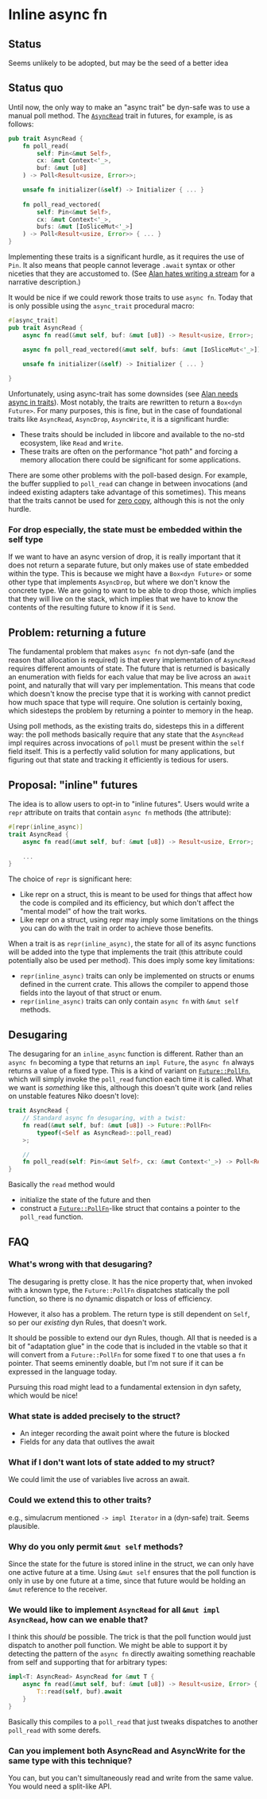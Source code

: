 # Inline async fn

## Status

Seems unlikely to be adopted, but may be the seed of a better idea

## Status quo

Until now, the only way to make an "async trait" be dyn-safe was to use a manual poll method. The [`AsyncRead`](https://docs.rs/futures/0.3.15/futures/io/trait.AsyncRead.html) trait in futures, for example, is as follows:

```rust
pub trait AsyncRead {
    fn poll_read(
        self: Pin<&mut Self>, 
        cx: &mut Context<'_>, 
        buf: &mut [u8]
    ) -> Poll<Result<usize, Error>>;

    unsafe fn initializer(&self) -> Initializer { ... }
    
    fn poll_read_vectored(
        self: Pin<&mut Self>, 
        cx: &mut Context<'_>, 
        bufs: &mut [IoSliceMut<'_>]
    ) -> Poll<Result<usize, Error>> { ... }
}
```

Implementing these traits is a significant hurdle, as it requires the use of `Pin`. It also means that people cannot leverage `.await` syntax or other niceties that they are accustomed to. (See [Alan hates writing a stream](https://rust-lang.github.io/wg-async-foundations/vision/status_quo/alan_hates_writing_a_stream.html) for a narrative description.)

It would be nice if we could rework those traits to use `async fn`. Today that is only possible using the `async_trait` procedural macro:

```rust
#[async_trait]
pub trait AsyncRead {
    async fn read(&mut self, buf: &mut [u8]) -> Result<usize, Error>;

    async fn poll_read_vectored(&mut self, bufs: &mut [IoSliceMut<'_>]) -> Result<usize, Error>;

    unsafe fn initializer(&self) -> Initializer { ... }
    
}
```

Unfortunately, using async-trait has some downsides (see [Alan needs async in traits](https://rust-lang.github.io/wg-async-foundations/vision/status_quo/alan_needs_async_in_traits.html)). Most notably, the traits are rewritten to return a `Box<dyn Future>`. For many purposes, this is fine, but in the case of foundational traits like `AsyncRead`, `AsyncDrop`, `AsyncWrite`, it is a significant hurdle:

* These traits should be included in libcore and available to the no-std ecosystem, like `Read` and `Write`.
* These traits are often on the performance "hot path" and forcing a memory allocation there could be significant for some applications.

There are some other problems with the poll-based design. For example, the buffer supplied to `poll_read` can change in between invocations (and indeed existing adapters take advantage of this sometimes). This means that the traits cannot be used for [zero copy](https://github.com/rust-lang/wg-async-foundations/pull/207), although this is not the only hurdle.

### For drop especially, the state must be embedded within the self type

If we want to have an async version of drop, it is really important that it does not return a separate future, but only makes use of state embedded within the type. This is because we might have a `Box<dyn Future>` or some other type that implements `AsyncDrop`, but where we don't know the concrete type. We are going to want to be able to drop those, which implies that they will live on the stack, which implies that we have to know the contents of the resulting future to know if it is `Send`. 

## Problem: returning a future

The fundamental problem that makes `async fn` not dyn-safe (and the reason that allocation is required) is that every implementation of `AsyncRead` requires different amounts of state. The future that is returned is basically an enumeration with fields for each value that may be live across an `await` point, and naturally that will vary per implementation. This means that code which doesn't know the precise type that it is working with cannot predict how much space that type will require. One solution is certainly boxing, which sidesteps the problem by returning a pointer to memory in the heap.

Using poll methods, as the existing traits do, sidesteps this in a different way: the poll methods basically require that any state that the `AsyncRead` impl requires across invocations of `poll` must be present within the `self` field itself. This is a perfectly valid solution for many applications, but figuring out that state and tracking it efficiently is tedious for users.

## Proposal: "inline" futures

The idea is to allow users to opt-in to "inline futures". Users would write a `repr` attribute on traits that contain `async fn` methods (the attribute):

```rust
#[repr(inline_async)]
trait AsyncRead {
    async fn read(&mut self, buf: &mut [u8]) -> Result<usize, Error>;
    
    ...
}
```

The choice of `repr` is significant here:

* Like repr on a struct, this is meant to be used for things that affect how the code is compiled and its efficiency, but which don't affect the "mental model" of how the trait works.
* Like repr on a struct, using repr may imply some limitations on the things you can do with the trait in order to achieve those benefits.

When a trait is as `repr(inline_async)`, the state for all of its async functions will be added into the type that implements the trait (this attribute could potentially also be used per method). This does imply some key limitations:

* `repr(inline_async)` traits can only be implemented on structs or enums defined in the current crate. This allows the compiler to append those fields into the layout of that struct or enum. 
* `repr(inline_async)` traits can only contain `async fn` with `&mut self` methods.

## Desugaring

The desugaring for an `inline_async` function is different. Rather than an `async fn` becoming a type that returns an `impl Future`, the `async fn` always returns a value of a fixed type. This is a kind of variant on [`Future::PollFn`], which will simply invoke the `poll_read` function each time it is called. What we want is *something* like this, although this doesn't quite work (and relies on unstable features Niko doesn't love):

```rust
trait AsyncRead {
    // Standard async fn desugaring, with a twist:
    fn read(&mut self, buf: &mut [u8]) -> Future::PollFn<
        typeof(<Self as AsyncRead>::poll_read)
    >;

    // 
    fn poll_read(self: Pin<&mut Self>, cx: &mut Context<'_>) -> Poll<Result<usize, Error>>;
}
```

Basically the `read` method would

* initialize the state of the future and then
* construct a [`Future::PollFn`]-like struct that contains a pointer to the `poll_read` function. 

[`Future::PollFn`]: https://github.com/rust-lang/rust/issues/72302

## FAQ

### What's wrong with that desugaring?

The desugaring is pretty close. It has the nice property that, when invoked with a known type, the `Future::PollFn` dispatches statically the poll function, so there is no dynamic dispatch or loss of efficiency.

However, it also has a problem. The return type is still dependent on `Self`, so per our *existing* dyn Rules, that doesn't work. 

It should be possible to extend our dyn Rules, though. All that is needed is a bit of "adaptation glue" in the code that is included in the vtable so that it will convert from a `Future::PollFn` for some fixed `T` to one that uses a `fn` pointer. That seems eminently doable, but I'm not sure if it can be expressed in the language today. 

Pursuing this road might lead to a fundamental extension in dyn safety, which would be nice!

### What state is added precisely to the struct?

* An integer recording the await point where the future is blocked
* Fields for any data that outlives the await

### What if I don't want lots of state added to my struct?

We could limit the use of variables live across an await.

### Could we extend this to other traits?

e.g., simulacrum mentioned `-> impl Iterator` in a (dyn-safe) trait. Seems plausible.

### Why do you only permit `&mut self` methods?

Since the state for the future is stored inline in the struct, we can only have one active future at a time. Using `&mut self` ensures that the poll function is only in use by one future at a time, since that future would be holding an `&mut` reference to the receiver.

### We would like to implement `AsyncRead` for all `&mut impl AsyncRead`, how can we enable that?

I think this *should* be possible. The trick is that the poll function would just dispatch to another poll function. We might be able to support it by detecting the pattern of the `async fn` directly awaiting something reachable from self and supporting that for arbitrary types:

```rust
impl<T: AsyncRead> AsyncRead for &mut T {
    async fn read(&mut self, buf: &mut [u8]) -> Result<usize, Error> {
        T::read(self, buf).await
    }
}
```

Basically this compiles to a `poll_read` that just tweaks dispatches to another `poll_read` with some derefs.

### Can you implement both AsyncRead and AsyncWrite for the same type with this technique?

You can, but you can't simultaneously read and write from the same value. You would need a split-like API. 
